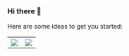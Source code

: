 ### Hi there 👋

<!-- **Samadeol/Samadeol** is a ✨ _special_ ✨ repository because its `README.md` (this file) appears on your GitHub profile. -->Here are some ideas to get you started:

<!-- - 🔭 I’m currently working on ...
- 🌱 I’m currently learning ...
- 👯 I’m looking to collaborate on ...
- 🤔 I’m looking for help with ...
- 💬 Ask me about ...
- 📫 How to reach me: ...
- 😄 Pronouns: ...
- ⚡ Fun fact: ...
 -->

<table>
  <tr>
    <th><img src="https://github-readme-stats.vercel.app/api?username=Samadeol&show_icons=true&hide_border=true&border_radius=0&count_private=true&theme=radical" /></th>
    <th><img src="https://github-readme-stats.vercel.app/api/top-langs/?username=Samadeol&layout=compact&langs_count=100&hide_border=true&border_radius=0&card_width=450&theme=radical" /></th>
  </tr>
</table>
